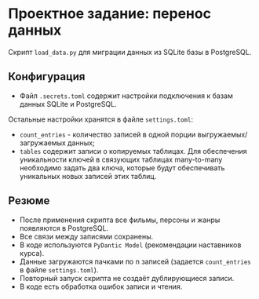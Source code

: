 # Проектное задание: перенос данных

Скрипт `load_data.py` для миграции данных из SQLite базы в PostgreSQL. 

## Конфигурация

- Файл `.secrets.toml` cодержит настройки подключения к базам данных SQLite и PostgreSQL.

Остальные настройки хранятся в файле `settings.toml`:

- `count_entries` - количество записей в одной порции выгружаемых/загружаемых данных;
- `tables` cодержит записи о копируемых таблицах. Для обеспечения уникальности ключей в связующих таблицах
many-to-many необходимо задать два ключа, которые будут обеспечивать уникальных новых записей этих таблиц.

## Резюме

- После применения скрипта все фильмы, персоны и жанры появляются в PostgreSQL.  
- Все связи между записями сохранены. 
- В коде используются `PyDantic Model` (рекомендации наставников курса).
- Данные загружаются пачками по n записей (задается `count_entries` в файле `settings.toml`).
- Повторный запуск скрипта не создаёт дублирующиеся записи.
- В коде есть обработка ошибок записи и чтения. 
